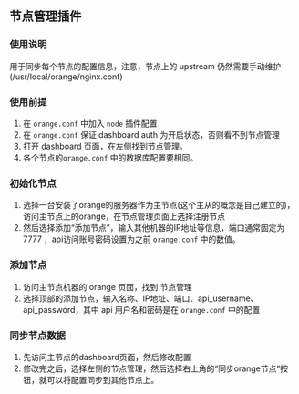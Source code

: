 ## 节点管理插件

### 使用说明

用于同步每个节点的配置信息，注意，节点上的 upstream 仍然需要手动维护 (/usr/local/orange/nginx.conf)

### 使用前提

1. 在 `orange.conf` 中加入 `node` 插件配置
2. 在 `orange.conf` 保证 dashboard auth 为开启状态，否则看不到节点管理
3. 打开 dashboard 页面，在左侧找到节点管理。
4. 各个节点的`orange.conf` 中的数据库配置要相同。

### 初始化节点

1. 选择一台安装了orange的服务器作为主节点(这个主从的概念是自己建立的)，访问主节点上的orange，在节点管理页面上选择注册节点
2. 然后选择添加“添加节点”，输入其他机器的IP地址等信息，端口通常固定为 7777 ，api访问账号密码设置为之前 `orange.conf` 中的数值。

### 添加节点

1. 访问主节点机器的 orange 页面，找到 节点管理
2. 选择顶部的添加节点，输入名称、IP地址、端口、api_username、api_password，其中 api 用户名和密码是在 `orange.conf` 中的配置

### 同步节点数据

1. 先访问主节点的dashboard页面，然后修改配置
2. 修改完之后，选择左侧的节点管理，然后选择右上角的“同步orange节点“按钮，就可以将配置同步到其他节点上。


